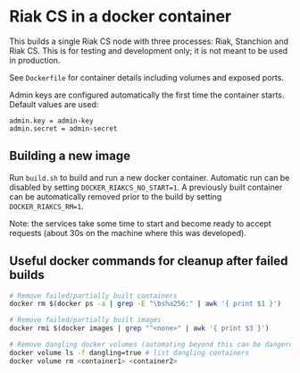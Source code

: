 # Riak CS in a docker container

This builds a single Riak CS node with three processes: Riak, Stanchion
and Riak CS. This is for testing and development only; it is not meant
to be used in production.

See `Dockerfile` for container details including volumes and exposed ports.

Admin keys are configured automatically the first time the container starts.
Default values are used:

    admin.key = admin-key
    admin.secret = admin-secret

## Building a new image

Run `build.sh` to build and run a new docker container. Automatic run can be
disabled by setting `DOCKER_RIAKCS_NO_START=1`. A previously built container
can be automatically removed prior to the build by setting `DOCKER_RIAKCS_RM=1`.

Note: the services take some time to start and become ready to accept requests
(about 30s on the machine where this was developed).

## Useful docker commands for cleanup after failed builds

```sh
# Remove failed/partially built containers
docker rm $(docker ps -a | grep -E "\bsha256:" | awk '{ print $1 }')

# Remove failed/partially built images
docker rmi $(docker images | grep "^<none>" | awk '{ print $3 }')

# Remove dangling docker volumes (automating beyond this can be dangerous)
docker volume ls -f dangling=true # list dangling containers
docker volume rm <container1> <container2>
```
